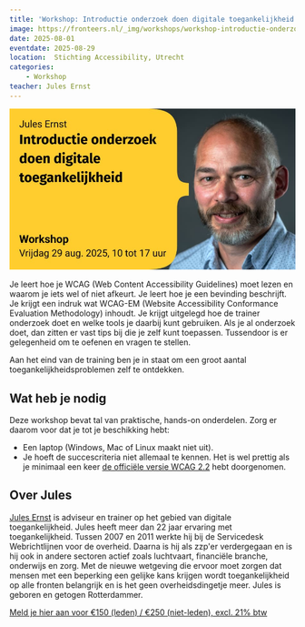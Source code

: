 ```yaml
---
title: 'Workshop: Introductie onderzoek doen digitale toegankelijkheid'
image: https://fronteers.nl/_img/workshops/workshop-introductie-onderzoek-doen-digitale-toegankelijkheid-vrijdag-29-aug-2025.jpg
date: 2025-08-01
eventdate: 2025-08-29
location:  Stichting Accessibility, Utrecht
categories:
    - Workshop
teacher: Jules Ernst
---
```


![Portretfoto van Jules Ernst, rechts in beeld, lachend en met een grijze baard. Links staat tekst op een gele achtergrond: “Jules Ernst Introductie onderzoek doen digitale toegankelijkheid Workshop Vrijdag 29 aug. 2025, 10 tot 17 uur.”](/_img/workshops/workshop-introductie-onderzoek-doen-digitale-toegankelijkheid-vrijdag-29-aug-2025.jpg)

Je leert hoe je WCAG (Web Content Accessibility Guidelines) moet lezen en waarom je iets wel of niet afkeurt. Je leert hoe je een bevinding beschrijft. Je krijgt een indruk wat WCAG-EM (Website Accessibility Conformance Evaluation Methodology) inhoudt. Je krijgt uitgelegd hoe de trainer onderzoek doet en welke tools je daarbij kunt gebruiken. Als je al onderzoek doet, dan zitten er vast tips bij die je zelf kunt toepassen. Tussendoor is er gelegenheid om te oefenen en vragen te stellen.

Aan het eind van de training ben je in staat om een groot aantal toegankelijkheidsproblemen zelf te ontdekken.

## Wat heb je nodig

Deze workshop bevat tal van praktische, hands-on onderdelen. Zorg er daarom voor dat je tot je beschikking hebt:

* Een laptop (Windows, Mac of Linux maakt niet uit).
* Je hoeft de succescriteria niet allemaal te kennen. Het is wel prettig als je minimaal een keer [de officiële versie WCAG 2.2](https://www.w3.org/Translations/WCAG22-nl/) hebt doorgenomen.

## Over Jules

[Jules Ernst](https://www.200ok.nl/) is adviseur en trainer op het gebied van digitale toegankelijkheid. Jules heeft meer dan 22 jaar ervaring met toegankelijkheid. Tussen 2007 en 2011 werkte hij bij de Servicedesk Webrichtlijnen voor de overheid. Daarna is hij als zzp'er verdergegaan en is hij ook in andere sectoren actief zoals luchtvaart, financiële branche, onderwijs en zorg. Met de nieuwe wetgeving die ervoor moet zorgen dat mensen met een beperking een gelijke kans krijgen wordt toegankelijkheid op alle fronten belangrijk en is het geen overheidsdingetje meer. Jules is geboren en getogen Rotterdammer.

[Meld je hier aan voor €150 (leden) / €250 (niet-leden), excl. 21% btw](https://ti.to/fronteers/introductie-onderzoek-doen-digitale-toegankelijkheid-vrijdag-29-aug-2025)
